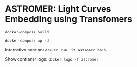 # ASTROMER: Light Curves Embedding using Transfomers

```
docker-compose build

docker-compose up -d
```

Interactive session: `docker run -it astromer bash` 

Show contianer logs: `docker logs -f astromer`
